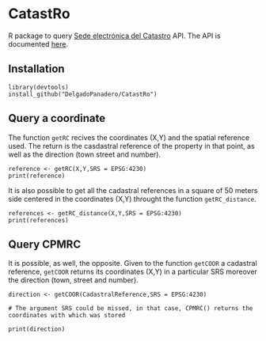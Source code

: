 # CatastRo

R package to query [Sede electrónica del Catastro](http://ovc.catastro.meh.es/ovcservweb/OVCSWLocalizacionRC/OVCCoordenadas.asmx) API. 
The API is documented [here](http://www.catastro.meh.es/ayuda/lang/castellano/servicios_web.htm).

## Installation

```
library(devtools)
install_github("DelgadoPanadero/CatastRo")
```

## Query a coordinate

The function `getRC` recives the coordinates (X,Y) and the spatial reference used. The return is the casdastral reference of the property in that point, as well as the direction (town street and number).


```
reference <- getRC(X,Y,SRS = EPSG:4230)
print(reference)
``` 

It is also possible to get all the cadastral references in a square of 50 meters side centered in the coordinates (X,Y) throught the function `getRC_distance`.

```
references <- getRC_distance(X,Y,SRS = EPSG:4230)
print(references)
``` 

## Query CPMRC 

It is possible, as well, the opposite. Given to the function `getCOOR` a cadastral reference, `getCOOR` returns its coordinates (X,Y) in a particular SRS moreover the direction (town, street and number).

```
direction <- getCOOR(CadastralReference,SRS = EPSG:4230)

# The argument SRS could be missed, in that case, CPMRC() returns the coordinates with which was stored

print(direction)
```
